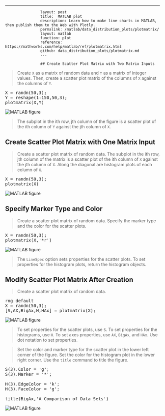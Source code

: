 ---
                    layout: post
                    title:  MATLAB plot
                    description: Learn how to make line charts in MATLAB, then publish them to the Web with Plotly.
                    permalink: /matlab/data_distribution_plots/plotmatrix/
                    layout: matlab
                    function: plot
                    reference: https://mathworks.com/help/matlab/ref/plotmatrix.html
                    github: data_distribution_plots/plotmatrix.md
                    ---

                    ## Create Scatter Plot Matrix with Two Matrix Inputs 









> Create `X` as a matrix of random data and `Y` as a matrix of integer values. Then, create a scatter plot matrix of the columns of `X` against the columns of `Y`.

<pre class="mcode">X = randn(50,3);
Y = reshape(1:150,50,3);  
plotmatrix(X,Y)</pre>

![MATLAB figure](https://mathworks.com/help/examples/graphics/win64/CreateScatterPlotMatrixwithTwoMatrixInputsExample_01.png)

> The subplot in the ith row, jth column of the figure is a scatter plot of the ith column of `Y` against the jth column of `X`. 

## Create Scatter Plot Matrix with One Matrix Input 









> Create a scatter plot matrix of random data. The subplot in the ith row, jth column of the matrix is a scatter plot of the ith column of `X` against the jth column of `X`. Along the diagonal are histogram plots of each column of `X`. 

<pre class="mcode">X = randn(50,3);  
plotmatrix(X)</pre>

![MATLAB figure](https://mathworks.com/help/examples/graphics/win64/CreateScatterPlotMatrixwithOneMatrixInputExample_01.png)

## Specify Marker Type and Color 









> Create a scatter plot matrix of random data. Specify the marker type and the color for the scatter plots.

<pre class="mcode">X = randn(50,3);  
plotmatrix(X,'*r')</pre>

![MATLAB figure](https://mathworks.com/help/examples/graphics/win64/SpecifyMarkerTypeandColorExample_01.png)

> The `LineSpec` option sets properties for the scatter plots. To set properties for the histogram plots, return the histogram objects.

## Modify Scatter Plot Matrix After Creation 









> Create a scatter plot matrix of random data. 

<pre class="mcode">rng default
X = randn(50,3);
[S,AX,BigAx,H,HAx] = plotmatrix(X);</pre>

![MATLAB figure](https://mathworks.com/help/examples/graphics/win64/SetFigurePropertiesUsingHandlesExample_01.png)

> To set properties for the scatter plots, use `S`. To set properties for the histograms, use `H`. To set axes properties, use `AX`, `BigAx`, and `HAx`. Use dot notation to set properties.

> Set the color and marker type for the scatter plot in the lower left corner of the figure. Set the color for the histogram plot in the lower right corner. Use the `title` command to title the figure.

<pre class="mcode">S(3).Color = 'g';
S(3).Marker = '*';  

H(3).EdgeColor = 'k';
H(3).FaceColor = 'g';  

title(BigAx,'A Comparison of Data Sets')</pre>

![MATLAB figure](https://mathworks.com/help/examples/graphics/win64/SetFigurePropertiesUsingHandlesExample_02.png)

